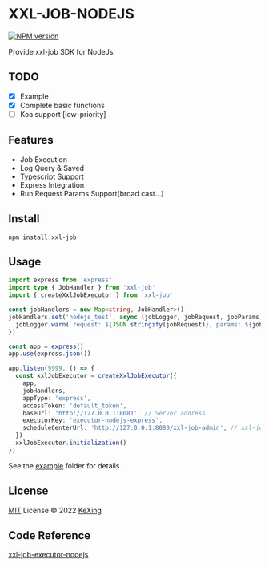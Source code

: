 # XXL-JOB-NODEJS

[![NPM version](https://img.shields.io/npm/v/xxl-job?color=a1b858&label=)](https://www.npmjs.com/package/xxl-job)

Provide xxl-job SDK for NodeJs.

## TODO

- [x] Example
- [x] Complete basic functions
- [ ] Koa support [low-priority]

## Features
- Job Execution
- Log Query & Saved
- Typescript Support
- Express Integration
- Run Request Params Support(broad cast…)

## Install
```
npm install xxl-job
```

## Usage
```ts
import express from 'express'
import type { JobHandler } from 'xxl-job'
import { createXxlJobExecutor } from 'xxl-job'

const jobHandlers = new Map<string, JobHandler>()
jobHandlers.set('nodejs_test', async (jobLogger, jobRequest, jobParams) => {
  jobLogger.warn(`request: ${JSON.stringify(jobRequest)}, params: ${jobParams}`)
})

const app = express()
app.use(express.json())

app.listen(9999, () => {
  const xxlJobExecutor = createXxlJobExecutor({
    app,
    jobHandlers,
    appType: 'express',
    accessToken: 'default_token',
    baseUrl: 'http://127.0.0.1:8081', // Server address
    executorKey: 'executor-nodejs-express',
    scheduleCenterUrl: 'http://127.0.0.1:8080/xxl-job-admin', // xxl-job address
  })
  xxlJobExecutor.initialization()
})
```

See the [example](./example/) folder for details

## License
[MIT](./LICENSE) License © 2022 [KeXing](https://github.com/ikexing-cn)

## Code Reference

[xxl-job-executor-nodejs](https://github.com/Aouchinx/xxl-job-executor-nodejs)